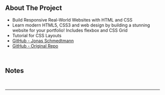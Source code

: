 ## About The Project

- Build Responsive Real-World Websites with HTML and CSS
- Learn modern HTML5, CSS3 and web design by building a stunning website for your portfolio! Includes flexbox and CSS Grid
- Tutorial for CSS Layouts
- [GitHub - Jonas Schmedtmann](https://github.com/jonasschmedtmann)
- [GitHub - Original Repo](https://github.com/jonasschmedtmann/html-css-course)

&nbsp;

## Notes

&nbsp;

---

&nbsp;
